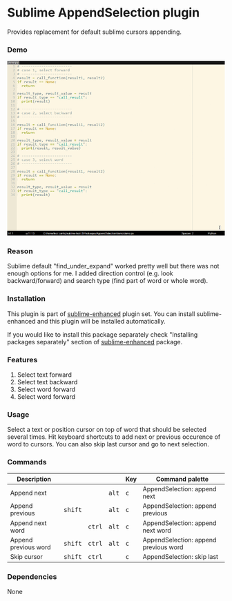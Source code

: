 # Sublime AppendSelection plugin

Provides replacement for default sublime cursors appending.


### Demo

![Demo](https://github.com/shagabutdinov/sublime-enhanced-demos/raw/master/append_selection.gif "Demo")


### Reason

Sublime default "find_under_expand" worked pretty well but there was not enough
options for me. I added direction control (e.g. look backward/forward) and
search type (find part of word or whole word).


### Installation

This plugin is part of [sublime-enhanced](http://github.com/shagabutdinov/sublime-enhanced)
plugin set. You can install sublime-enhanced and this plugin will be installed
automatically.

If you would like to install this package separately check "Installing packages
separately" section of [sublime-enhanced](http://github.com/shagabutdinov/sublime-enhanced)
package.


### Features

1. Select text forward
2. Select text backward
3. Select word forward
4. Select word forward


### Usage

Select a text or position cursor on top of word that should be selected several
times. Hit keyboard shortcuts to add next or previous occurence of word to
cursors. You can also skip last cursor and go to next selection.


### Commands

| Description          	|                	|                	|               	| Key          	| Command palette                       |
|----------------------	|----------------	|----------------	|---------------	|--------------	|---------------------------------------|
| Append next          	|                	|                	| <kbd>alt</kbd>	| <kbd>c</kbd> 	| AppendSelection: append next          |
| Append previous      	|<kbd>shift</kbd>	|                	| <kbd>alt</kbd>	| <kbd>c</kbd> 	| AppendSelection: append previous      |
| Append next word     	|                	|<kbd>ctrl</kbd> 	| <kbd>alt</kbd>	| <kbd>c</kbd> 	| AppendSelection: append next word     |
| Append previous word 	|<kbd>shift</kbd>	|<kbd>ctrl</kbd> 	| <kbd>alt</kbd>	| <kbd>c</kbd> 	| AppendSelection: append previous word |
| Skip cursor          	|<kbd>shift</kbd>	|<kbd>ctrl</kbd> 	|               	| <kbd>c</kbd> 	| AppendSelection: skip last            |


### Dependencies

None